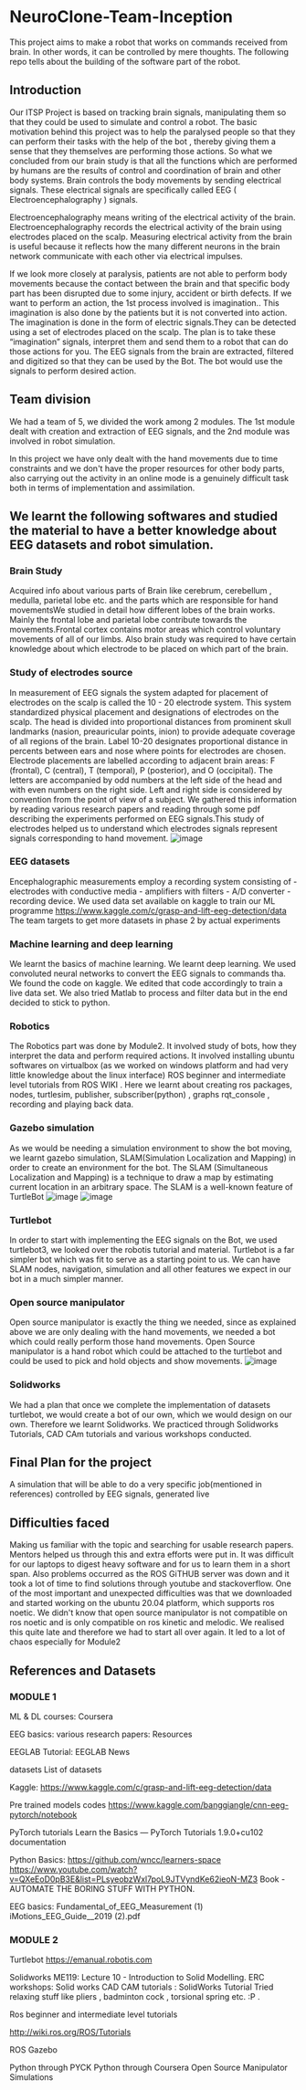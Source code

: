 # NeuroClone-Team-Inception
This project aims to make a robot that works on commands received from brain. In other words, it can be controlled by mere thoughts. The following repo tells about the building of the software part of the robot.

## Introduction 

Our ITSP Project is based on tracking brain signals, manipulating them so that they could be used to simulate and control a robot. The basic motivation behind this project was to help the paralysed people so that they can perform their tasks with the help of the bot , thereby giving them a sense that they themselves are performing those actions. 
So what we concluded from our brain study is that all the functions which are performed by humans are the results of control and coordination of brain and other body systems. Brain controls the body movements by sending electrical signals. These electrical signals are specifically called EEG ( Electroencephalography ) signals.
 
Electroencephalography means writing of the electrical activity of the brain. Electroencephalography records the electrical activity of the brain using electrodes placed on the scalp. Measuring electrical activity from the brain is useful because it
reflects how the many different neurons in the brain network communicate with each
other via electrical impulses.


If we look more closely at paralysis, patients are not able to perform body movements because the contact between the brain and that specific body part has been disrupted due to some injury, accident or birth defects. If we want to perform an action, the 1st process involved is imagination.. This imagination is also done by the patients but it is not converted into action. The imagination is done in the form of electric signals.They can be detected using a set of electrodes placed on the scalp. The plan is to take these “imagination” signals, interpret them and send them to a robot that can do those actions for you. The EEG signals from the brain are extracted, filtered and digitized so that they can be used by the Bot. The bot would use the signals to perform desired action.

## Team division

We had a team of 5, we divided the work among 2 modules. The 1st module dealt with creation and extraction of EEG signals, and the 2nd module was involved in robot simulation. 

In this project we have only dealt with the hand movements due to time constraints and we don't have the proper resources for other body parts, also carrying out the activity in an online mode is a genuinely difficult task both in terms of implementation and assimilation. 

## We learnt the following softwares and studied the material to have a better knowledge about EEG datasets and robot simulation.
### Brain Study 
Acquired info about various parts of Brain like cerebrum, cerebellum , medulla, parietal lobe etc. and the parts which are responsible for hand movementsWe studied in detail how different lobes of the brain works. Mainly the frontal lobe and  parietal lobe contribute towards the movements.Frontal cortex contains motor areas which control voluntary movements of all of our limbs. Also brain study was required to have certain knowledge about which electrode to be placed on which part of the brain.  

 

### Study of electrodes source
In measurement of EEG signals the system adapted for placement of electrodes on the scalp is called the 10 - 20 electrode system. This system standardized physical placement and designations of electrodes on the scalp. The head is divided into proportional distances from prominent skull landmarks (nasion, preauricular points, inion) to provide adequate coverage of all regions of the brain. Label 10-20 designates proportional distance in percents between ears and nose where points for electrodes are chosen. Electrode placements are labelled according to adjacent brain areas: F (frontal), C (central), T (temporal), P (posterior), and O (occipital). The letters are accompanied by odd numbers at the left side of the head and with even numbers on the right side. Left and right side is considered by convention from the point of view of a subject.
We gathered this information by reading various research papers and reading through some pdf describing the experiments performed on EEG signals.This study of electrodes helped us to understand which electrodes signals represent signals corresponding to hand movement. 
![image](https://user-images.githubusercontent.com/86585405/123770006-811ae300-d8e7-11eb-96b0-06f391ed7cf9.png)

### EEG datasets
Encephalographic measurements employ a recording system consisting of - electrodes with conductive media - amplifiers with filters - A/D converter - recording device. 
We used data set available on kaggle to train our ML programme 
https://www.kaggle.com/c/grasp-and-lift-eeg-detection/data 
The team targets to get more datasets in phase 2 by actual experiments 

### Machine learning and deep learning
We learnt the basics of machine learning. We learnt deep learning. We used convoluted neural networks to convert the EEG signals to commands tha. We found the code on kaggle. We edited that code accordingly to train a live data set. We also tried Matlab to process and filter data but in the end decided to stick to python. 

### Robotics
The Robotics part was done by Module2. It involved study of bots, how they interpret the data and perform required actions. 
It involved installing ubuntu softwares on virtualbox (as we worked on windows platform and had very little knowledge about the linux interface)
ROS beginner and intermediate level tutorials from ROS WIKI . Here we learnt about creating ros packages, nodes, turtlesim, publisher, subscriber(python) , graphs rqt_console , recording and playing back data. 

### Gazebo simulation
As we would be needing a simulation environment to show the bot moving, we learnt gazebo simulation, SLAM(Simulation Localization and Mapping) in order to create an environment for the bot. The SLAM (Simultaneous Localization and Mapping) is a technique to draw a map by estimating current location in an arbitrary space. The SLAM is a well-known feature of TurtleBot 
![image](https://user-images.githubusercontent.com/86585405/123770607-0d2d0a80-d8e8-11eb-9fd6-1feca6d6fb8d.png)
![image](https://user-images.githubusercontent.com/86585405/123770283-cdfeb980-d8e7-11eb-9aab-92bd6d7d3a5d.png)
### Turtlebot
In order to start with implementing the EEG signals on the Bot, we used turtlebot3, we looked over the robotis tutorial and material. Turtlebot is a far simpler bot which was fit to serve as a starting point to us. We can have SLAM nodes, navigation, simulation and all other features we expect in our bot in a much simpler manner. 

### Open source manipulator
Open source manipulator is exactly the thing we needed, since as explained above we are only dealing with the hand movements, we needed a bot which could really perform those hand movements. Open Source manipulator is a hand robot which could be attached to the turtlebot and could be used to pick and hold objects and show movements. 
![image](https://user-images.githubusercontent.com/86585405/123769718-34370c80-d8e7-11eb-8614-79a408183ca0.png)

### Solidworks
We had a plan that once we complete the implementation of datasets turtlebot, we would create a bot of our own, which we would design on our own. Therefore we learnt Solidworks. We practiced through Solidworks Tutorials, CAD CAm tutorials and various workshops conducted. 

## Final Plan for the project 

A simulation that will be able to do a very specific job(mentioned in references) controlled by EEG signals, generated live

## Difficulties faced
Making us familiar with the topic and searching for usable research papers. Mentors helped us through this and extra efforts were put in.
It was difficult for our laptops to digest heavy software and for us to learn them in a short span.
Also problems occurred as the ROS GiTHUB server was down and it took a lot of time to find solutions through youtube and stackoverflow. 
One of the most important and unexpected difficulties was that we downloaded and started working on the ubuntu 20.04 platform, which supports ros noetic. We didn't know that open source manipulator is not compatible on ros noetic and is only compatible on ros kinetic and melodic. We realised this quite late and therefore we had to start all over again.  It led to a lot of chaos especially for Module2 

## References and Datasets
### MODULE 1

ML & DL courses: Coursera

EEG basics: various research papers: Resources 

EEGLAB Tutorial:
EEGLAB News 

datasets
List of datasets 

Kaggle:
https://www.kaggle.com/c/grasp-and-lift-eeg-detection/data 

Pre trained models codes
https://www.kaggle.com/banggiangle/cnn-eeg-pytorch/notebook 

PyTorch tutorials
Learn the Basics — PyTorch Tutorials 1.9.0+cu102 documentation 

Python Basics: https://github.com/wncc/learners-space
https://www.youtube.com/watch?v=QXeEoD0pB3E&list=PLsyeobzWxl7poL9JTVyndKe62ieoN-MZ3
Book - AUTOMATE THE BORING STUFF WITH PYTHON.

EEG basics:  Fundamental_of_EEG_Measurement (1)
                     iMotions_EEG_Guide__2019 (2).pdf
                     
### MODULE 2
Turtlebot
https://emanual.robotis.com

Solidworks
ME119: Lecture 10 - Introduction to Solid Modelling.
ERC workshops: Solid works
CAD CAM tutorials : 
SolidWorks Tutorial 
Tried relaxing stuff like pliers , badminton cock , torsional spring etc. :P .

Ros beginner and intermediate level tutorials 

http://wiki.ros.org/ROS/Tutorials

 ROS Gazebo

Python through PYCK
Python through Coursera
Open Source Manipulator Simulations 












